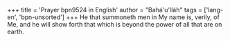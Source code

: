 +++
title = 'Prayer bpn9524 in English'
author = "Bahá'u'lláh"
tags = ['lang-en', 'bpn-unsorted']
+++
He that summoneth men in My name is, verily, of Me, and he will show forth that which is beyond the power of all that are on earth.
